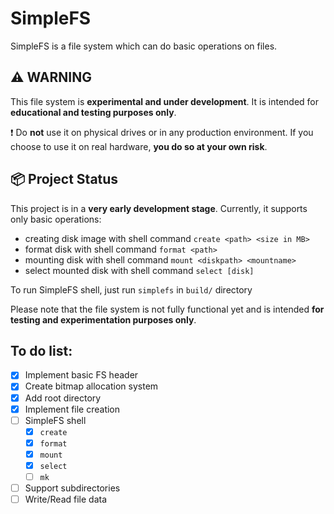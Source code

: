 # SimpleFS

SimpleFS is a file system which can do basic operations on files.

## ⚠️ WARNING

This file system is **experimental and under development**.
It is intended for **educational and testing purposes only**.

❗ Do **not** use it on physical drives or in any production environment.
If you choose to use it on real hardware, **you do so at your own risk**.

## 📦 Project Status

This project is in a **very early development stage**.
Currently, it supports only basic operations:

- creating disk image with shell command `create <path> <size in MB>`
- format disk with shell command `format <path>`
- mounting disk with shell command `mount <diskpath> <mountname>`
- select mounted disk with shell command `select [disk]`

To run SimpleFS shell, just run `simplefs` in `build/` directory

Please note that the file system is not fully functional yet and is intended **for testing and experimentation purposes only**.

## To do list:
- [x] Implement basic FS header
- [x] Create bitmap allocation system
- [x] Add root directory
- [x] Implement file creation
- [ ] SimpleFS shell
  - [x] `create`
  - [x] `format`
  - [x] `mount`
  - [x] `select`
  - [ ] `mk`
- [ ] Support subdirectories
- [ ] Write/Read file data